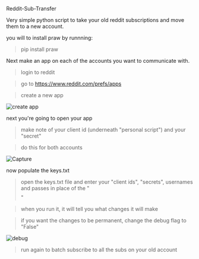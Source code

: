 Reddit-Sub-Transfer

Very simple python script to take your old reddit subscriptions and move them to a new account.

you will to install praw by runnning:

>pip install praw

Next make an app on each of the accounts you want to communicate with.
>login to reddit

>go to https://www.reddit.com/prefs/apps

>create a new app

![create app](https://user-images.githubusercontent.com/35983980/193926949-46155510-5e94-44ab-b227-80dd0c31357c.PNG)

next you're going to open your app

>make note of your client id (underneath "personal script") and your "secret"

>do this for both accounts

![Capture](https://user-images.githubusercontent.com/35983980/193925617-3edaa4d3-7311-4c99-a8f8-8569ea5ff90c.PNG)


now populate the keys.txt

>open the keys.txt file and enter your "client ids", "secrets", usernames and passes in place of the "$$$$"

>when you run it, it will tell you what changes it will make

>if you want the changes to be permanent, change the debug flag to "False"

![debug](https://user-images.githubusercontent.com/35983980/193929649-4522c4e2-9ab0-4a84-b277-51f0d750b6ad.PNG)

>run again to batch subscribe to all the subs on your old account
